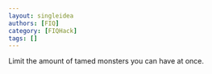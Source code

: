 ```yaml
---
layout: singleidea
authors: [FIQ]
category: [FIQHack]
tags: []
---
```

Limit the amount of tamed monsters you can have at once.
